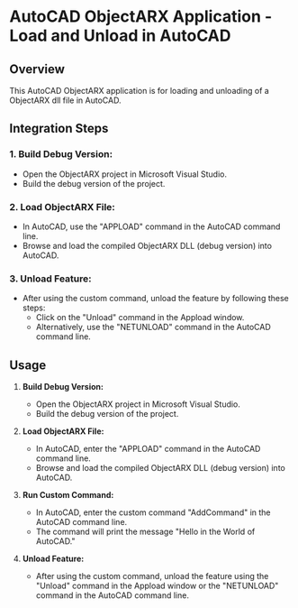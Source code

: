 # AutoCAD ObjectARX Application - Load and Unload in AutoCAD
 
## Overview
 
This AutoCAD ObjectARX application is for loading and unloading of a ObjectARX dll file in AutoCAD.
## Integration Steps
 
### 1. Build Debug Version:
 
   - Open the ObjectARX project in Microsoft Visual Studio.
   - Build the debug version of the project.
 
### 2. Load ObjectARX File:
 
   - In AutoCAD, use the "APPLOAD" command in the AutoCAD command line.
   - Browse and load the compiled ObjectARX DLL (debug version) into AutoCAD.
 
### 3. Unload Feature:
 
   - After using the custom command, unload the feature by following these steps:
     - Click on the "Unload" command in the Appload window.
     - Alternatively, use the "NETUNLOAD" command in the AutoCAD command line.
 
## Usage
 
1. **Build Debug Version:**
   - Open the ObjectARX project in Microsoft Visual Studio.
   - Build the debug version of the project.
 
2. **Load ObjectARX File:**
   - In AutoCAD, enter the "APPLOAD" command in the AutoCAD command line.
   - Browse and load the compiled ObjectARX DLL (debug version) into AutoCAD.
 
3. **Run Custom Command:**
   - In AutoCAD, enter the custom command "AddCommand" in the AutoCAD command line.
   - The command will print the message "Hello in the World of AutoCAD."
 
4. **Unload Feature:**
   - After using the custom command, unload the feature using the "Unload" command in the Appload window or the "NETUNLOAD" command in the AutoCAD command line.
